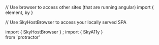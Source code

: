 // Use browser to access other sites (that are running angular)
import { element, by }

// Use SkyHostBrowser to access your locally served SPA

import { SkyHostBrowser } ;
import { SkyA11y }  
 from 'protractor'
 
